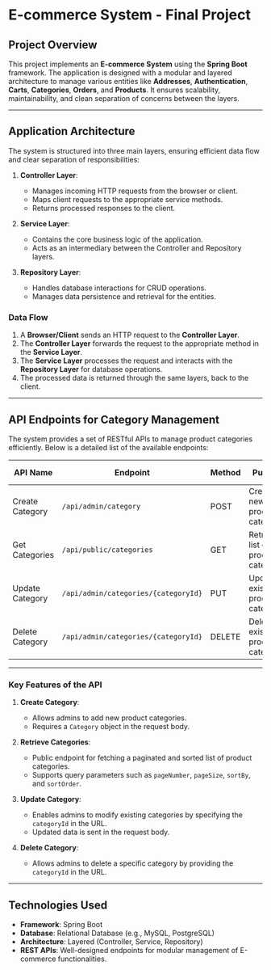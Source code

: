 # E-commerce System - Final Project

## Project Overview

This project implements an **E-commerce System** using the **Spring Boot** framework. The application is designed with a modular and layered architecture to manage various entities like **Addresses**, **Authentication**, **Carts**, **Categories**, **Orders**, and **Products**. It ensures scalability, maintainability, and clean separation of concerns between the layers.

---

## Application Architecture

The system is structured into three main layers, ensuring efficient data flow and clear separation of responsibilities:

1. **Controller Layer**:
   - Manages incoming HTTP requests from the browser or client.
   - Maps client requests to the appropriate service methods.
   - Returns processed responses to the client.

2. **Service Layer**:
   - Contains the core business logic of the application.
   - Acts as an intermediary between the Controller and Repository layers.

3. **Repository Layer**:
   - Handles database interactions for CRUD operations.
   - Manages data persistence and retrieval for the entities.

### Data Flow
1. A **Browser/Client** sends an HTTP request to the **Controller Layer**.
2. The **Controller Layer** forwards the request to the appropriate method in the **Service Layer**.
3. The **Service Layer** processes the request and interacts with the **Repository Layer** for database operations.
4. The processed data is returned through the same layers, back to the client.

---

## API Endpoints for Category Management

The system provides a set of RESTful APIs to manage product categories efficiently. Below is a detailed list of the available endpoints:

| **API Name**        | **Endpoint**                             | **Method** | **Purpose**                        | **Request Body** | **Request Parameters**             | **Response**         |
|---------------------|-----------------------------------------|------------|------------------------------------|------------------|-------------------------------------|-----------------------|
| Create Category     | `/api/admin/category`                   | POST       | Create a new product category      | `Category`       | None                                | `CategoryDTO`         |
| Get Categories      | `/api/public/categories`                | GET        | Retrieve a list of product categories | None             | `pageNumber`, `pageSize`, `sortBy`, `sortOrder` | `CategoryResponse`    |
| Update Category     | `/api/admin/categories/{categoryId}`    | PUT        | Update an existing product category | `Category`       | `categoryId`                        | `CategoryDTO`         |
| Delete Category     | `/api/admin/categories/{categoryId}`    | DELETE     | Delete an existing product category | None             | `categoryId`                        | `CategoryDTO`         |

---

### Key Features of the API

1. **Create Category**:
   - Allows admins to add new product categories.
   - Requires a `Category` object in the request body.

2. **Retrieve Categories**:
   - Public endpoint for fetching a paginated and sorted list of product categories.
   - Supports query parameters such as `pageNumber`, `pageSize`, `sortBy`, and `sortOrder`.

3. **Update Category**:
   - Enables admins to modify existing categories by specifying the `categoryId` in the URL.
   - Updated data is sent in the request body.

4. **Delete Category**:
   - Allows admins to delete a specific category by providing the `categoryId` in the URL.

---

## Technologies Used
- **Framework**: Spring Boot
- **Database**: Relational Database (e.g., MySQL, PostgreSQL)
- **Architecture**: Layered (Controller, Service, Repository)
- **REST APIs**: Well-designed endpoints for modular management of E-commerce functionalities.
